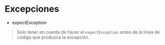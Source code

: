 # Excepciones

- expectException

> Solo tener en cuenta de hacer el `expectException` antes de la línea de código que produzca la excepción.
